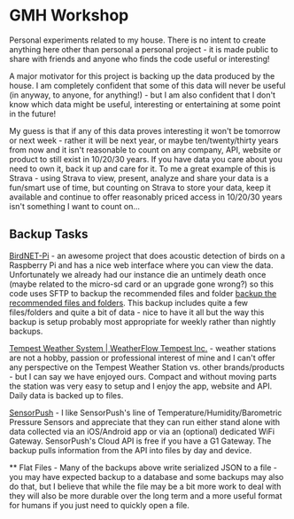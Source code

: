 # GMH Workshop

Personal experiments related to my house. There is no intent to create anything here other than personal a personal project - it is made public to share with friends and anyone who finds the code useful or interesting!

A major motivator for this project is backing up the data produced by the house. I am completely confident that some of this data will never be useful (in anyway, to anyone, for anything!) - but I am also confident that I don't know which data might be useful, interesting or entertaining at some point in the future!

My guess is that if any of this data proves interesting it won't be tomorrow or next week - rather it will be next year, or maybe ten/twenty/thirty years from now and it isn't reasonable to count on any company, API, website or product to still exist in 10/20/30 years. If you have data you care about you need to own it, back it up and care for it. To me a great example of this is Strava - using Strava to view, present, analyze and share your data is a fun/smart use of time, but counting on Strava to store your data, keep it available and continue to offer reasonably priced access in 10/20/30 years isn't something I want to count on...

## Backup Tasks

[BirdNET-Pi](https://github.com/mcguirepr89/BirdNET-Pi) - an awesome project that does acoustic detection of birds on a Raspberry Pi and has a nice web interface where you can view the data. Unfortunately we already had our instance die an untimely death once (maybe related to the micro-sd card or an upgrade gone wrong?) so this code uses SFTP to backup the recommended files and folder [backup the recommended files and folders](https://github.com/mcguirepr89/BirdNET-Pi/wiki/Backup-and-Restore-the-Database). This backup includes quite a few files/folders and quite a bit of data - nice to have it all but the way this backup is setup probably most appropriate for weekly rather than nightly backups.

[Tempest Weather System | WeatherFlow Tempest Inc.](https://weatherflow.com/tempest-home-weather-system/) - weather stations are not a hobby, passion or professional interest of mine and I can't offer any perspective on the Tempest Weather Station vs. other brands/products - but I can say we have enjoyed ours. Compact and without moving parts the station was very easy to setup and I enjoy the app, website and API. Daily data is backed up to files.

[SensorPush](https://www.sensorpush.com/) - I like SensorPush's line of Temperature/Humidity/Barometric Pressure Sensors and appreciate that they can run either stand alone with data collected via an iOS/Android app or via an (optional) dedicated WiFi Gateway. SensorPush's Cloud API is free if you have a G1 Gateway. The backup pulls information from the API into files by day and device.

** Flat Files - Many of the backups above write serialized JSON to a file - you may have expected backup to a database and some backups may also do that, but I believe that while the file may be a bit more work to deal with they will also be more durable over the long term and a more useful format for humans if you just need to quickly open a file.